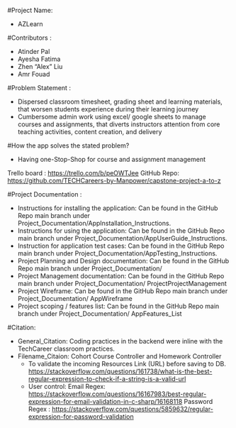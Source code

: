 #Project Name: 

- AZLearn

#Contributors : 

- Atinder Pal
- Ayesha Fatima
- Zhen “Alex” Liu
- Amr Fouad

#Problem Statement : 

- Dispersed classroom timesheet, grading sheet and learning materials, that worsen students experience during their learning journey
- Cumbersome admin work using excel/ google sheets to manage courses and assignments, that diverts instructors attention from core teaching activities, content creation, and delivery

#How the app solves the stated problem? 

- Having one-Stop-Shop for course and assignment management

Trello board : https://trello.com/b/peOWTJee
GitHub Repo: https://github.com/TECHCareers-by-Manpower/capstone-project-a-to-z

#Project Documentation :

- Instructions for installing the application: Can be found in the GitHub Repo main branch under Project_Documentation/AppInstallation_Instructions.
- Instructions for using the application: Can be found in the GitHub Repo main branch under Project_Documentation/AppUserGuide_Instructions.
- Instruction for application test cases: Can be found in the GitHub Repo main branch under Project_Documentation/AppTesting_Instructions.
- Project Planning and Design documentation: Can be found in the GitHub Repo main branch under Project_Documentation/
- Project Management documentation: Can be found in the GitHub Repo main branch under Project_Documentation/ ProjectProjectManagement
- Project Wireframe: Can be found in the GitHub Repo main branch under Project_Documentation/ AppWireframe
- Project scoping / features list: Can be found in the GitHub Repo main branch under Project_Documentation/ AppFeatures_List

#Citation:

- General_Citation: Coding practices in the backend were inline with the TechCareer classroom practices.
- Filename_Citaion: Cohort Course Controller and Homework Controller
	- To validate the incoming Resources Link (URL) before saving to DB.
		https://stackoverflow.com/questions/161738/what-is-the-best-regular-expression-to-check-if-a-string-is-a-valid-url
	- User control:
		Email Regex: https://stackoverflow.com/questions/16167983/best-regular-expression-for-email-validation-in-c-sharp/16168118
		Password Regex : https://stackoverflow.com/questions/5859632/regular-expression-for-password-validation
                     
